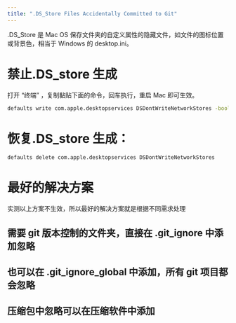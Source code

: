 ```yaml
---
title: ".DS_Store Files Accidentally Committed to Git"
---
```



.DS_Store 是 Mac OS 保存文件夹的自定义属性的隐藏文件，如文件的图标位置或背景色，相当于 Windows 的 desktop.ini。

# 禁止.DS_store 生成

打开 “终端” ，复制黏贴下面的命令，回车执行，重启 Mac 即可生效。

```bash
defaults write com.apple.desktopservices DSDontWriteNetworkStores -bool TRUE
```

# 恢复.DS_store 生成：

```bash
defaults delete com.apple.desktopservices DSDontWriteNetworkStores
```

# 最好的解决方案

实测以上方案不生效，所以最好的解决方案就是根据不同需求处理

## 需要 git 版本控制的文件夹，直接在 .git_ignore 中添加忽略

## 也可以在 .git_ignore_global 中添加，所有 git 项目都会忽略

## 压缩包中忽略可以在压缩软件中添加

